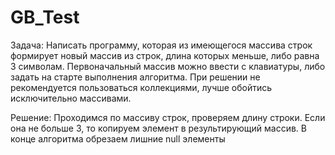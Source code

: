 # GB_Test
Задача: Написать программу, которая из имеющегося массива строк формирует новый массив из строк, длина которых меньше, либо равна 3 символам. Первоначальный массив можно ввести с клавиатуры, либо задать на старте выполнения алгоритма. При решении не рекомендуется пользоваться коллекциями, лучше обойтись исключительно массивами.

Решение: Проходимся по массиву строк, проверяем длину строки. Если она не больше 3, то копируем элемент в результирующий массив. В конце алгоритма обрезаем лишние null элементы